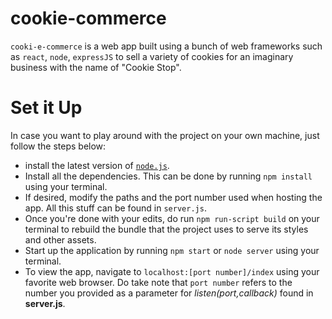 # cookie-commerce
`cooki-e-commerce` is a web app built using a bunch of web frameworks such as `react`, `node`, `expressJS` to sell a variety of cookies for an imaginary business with the name of "Cookie Stop".

# Set it Up
In case you want to play around with the project on your own machine, just follow the steps below:
* install the latest version of [`node.js`](https://nodejs.org/en/).
* Install all the dependencies. This can be done by running `npm install` using your terminal.
* If desired, modify the paths and the port number used when hosting the app. All this stuff can be found in `server.js`.
* Once you're done with your edits, do run `npm run-script build` on your terminal to rebuild the bundle that the project uses to serve its styles and other assets.
* Start up the application by running `npm start` or `node server` using your terminal.
* To view the app, navigate to `localhost:[port number]/index` using your favorite web browser. Do take note that `port number` refers to the number you provided as a parameter for _listen(port,callback)_ found in __server.js__.
